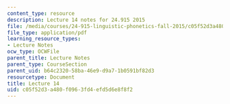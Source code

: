 ```yaml
---
content_type: resource
description: Lecture 14 notes for 24.915 2015
file: /media/courses/24-915-linguistic-phonetics-fall-2015/c05f52d3a480f0963fd4efd5d6e8f8f2_MIT24_915F15_lec14.pdf
file_type: application/pdf
learning_resource_types:
- Lecture Notes
ocw_type: OCWFile
parent_title: Lecture Notes
parent_type: CourseSection
parent_uid: b64c2320-58ba-46e9-d9a7-1b0591bf82d3
resourcetype: Document
title: Lecture 14
uid: c05f52d3-a480-f096-3fd4-efd5d6e8f8f2
---
```


